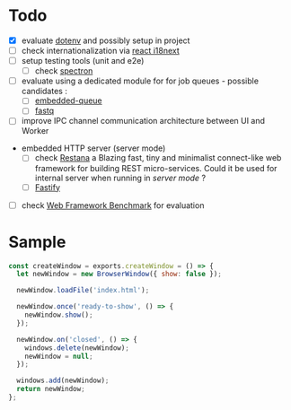 # Todo

- [X] evaluate [dotenv](https://www.npmjs.com/package/dotenv) and possibly setup in project 
- [ ] check internationalization via [react i18next](https://react.i18next.com/)
- [ ] setup testing tools (unit and e2e)
  - [ ] check [spectron](https://www.electronjs.org/spectron)
- [ ] evaluate using a dedicated module for for job queues - possible candidates :
  - [ ] [embedded-queue](https://github.com/hajipy/embedded-queue)
  - [ ] [fastq](https://github.com/mcollina/fastq)
- [ ] improve IPC channel communication architecture between UI and Worker
- embedded HTTP server (server mode)
  - [ ] check [Restana](https://www.npmjs.com/package/restana) a Blazing fast, tiny and minimalist connect-like web framework for building REST micro-services. Could it be used for internal server when running in *server mode* ?
  - [ ] [Fastify](https://www.fastify.io)
- [ ] check [Web Framework Benchmark](https://github.com/the-benchmarker/web-frameworks) for evaluation


# Sample

```js
const createWindow = exports.createWindow = () => {
  let newWindow = new BrowserWindow({ show: false });

  newWindow.loadFile('index.html');

  newWindow.once('ready-to-show', () => {
    newWindow.show();
  });

  newWindow.on('closed', () => {
    windows.delete(newWindow);
    newWindow = null;
  });

  windows.add(newWindow);
  return newWindow;
};

```